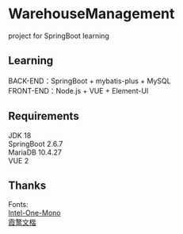 # WarehouseManagement
project for SpringBoot learning  

## Learning
BACK-END：SpringBoot + mybatis-plus + MySQL  
FRONT-END：Node.js + VUE + Element-UI

<!--
## 学习过程
1. 配置并添加依赖
2. 创建数据库、设计表格
3. MyBatis、自动生成代码
4. 返回前端数据封装
5. VUE项目创建、倒入Element-UI
6. 页面布局设计，Container布局容器
7. 
8. -->

## Requirements
JDK 18  
SpringBoot 2.6.7  
MariaDB 10.4.27  
VUE 2  

## Thanks
Fonts:  
[Intel-One-Mono](https://github.com/intel/intel-one-mono)  
[霞鹜文楷](https://github.com/lxgw/LxgwWenKai)  